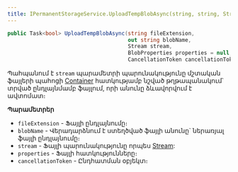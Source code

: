 ```yaml
---
title: IPermanentStorageService.UploadTempBlobAsync(string, string, Stream, BlobProperties, CancellationToken) մեթոդ  
---
```


```c#
public Task<bool> UploadTempBlobAsync(string fileExtension, 
                                      out string blobName, 
                                      Stream stream, 
                                      BlobProperties properties = null, 
                                      CancellationToken cancellationToken = default)
```

Պահպանում է `stream` պարամետրի պարունակությունը մշտական ֆայլերի պահոցի [Container](Container.md) հատկությամբ նշված թղթապանակում` տրված ընդլայնմամբ ֆայլում, որի անունը ձևավորվում է ավտոմատ։ 

**Պարամետրեր**

* `fileExtension` - Ֆայլի ընդլայնումը։
* `blobName` - Վերադարձնում է ստեղծված ֆայլի անունը` ներառյալ ֆայլի ընդլայնումը։
* `stream` - Ֆայլի պարունակությունը որպես [Stream](https://learn.microsoft.com/en-us/dotnet/api/system.io.stream):
* `properties` - Ֆայլի հատկությունները։ 
* `cancellationToken` - Ընդհատման օբյեկտ։
